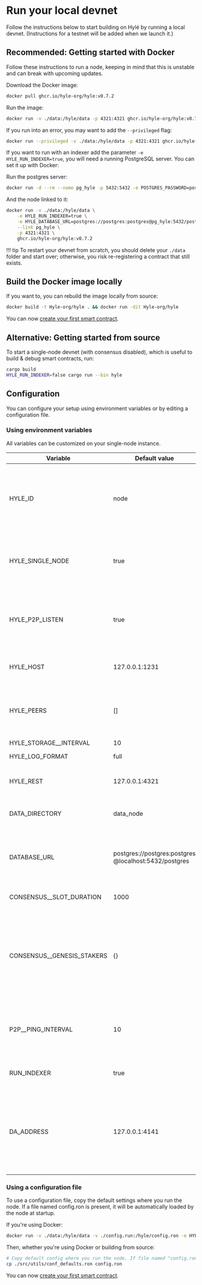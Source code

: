 # Run your local devnet

<!-- Testnet 
Hylé provides a testnet where you can test your smart contract and help us test our network.-->

Follow the instructions below to start building on Hylé by running a local devnet. (Instructions for a testnet will be added when we launch it.)

## Recommended: Getting started with Docker

Follow these instructions to run a node, keeping in mind that this is unstable and can break with upcoming updates.

Download the Docker image:

```bash
docker pull ghcr.io/hyle-org/hyle:v0.7.2
```

Run the image:

```bash
docker run -v ./data:/hyle/data -p 4321:4321 ghcr.io/hyle-org/hyle:v0.7.2
```

If you run into an error, you may want to add the `--privileged` flag:

```bash
docker run --privileged -v ./data:/hyle/data -p 4321:4321 ghcr.io/hyle-org/hyle:v0.7.2
```

If you want to run with an indexer add the parameter `-e HYLE_RUN_INDEXER=true`, you will need a running PostgreSQL server. You can set it up with Docker:

Run the postgres server:

```bash
docker run -d --rm --name pg_hyle -p 5432:5432 -e POSTGRES_PASSWORD=postgres postgres
```

And the node linked to it:

```bash
docker run -v ./data:/hyle/data \
    -e HYLE_RUN_INDEXER=true \
    -e HYLE_DATABASE_URL=postgres://postgres:postgres@pg_hyle:5432/postgres \
    --link pg_hyle \
    -p 4321:4321 \
    ghcr.io/hyle-org/hyle:v0.7.2
```

!!! tip
    To restart your devnet from scratch, you should delete your `./data` folder and start over; otherwise, you risk re-registering a contract that still exists.

## Build the Docker image locally

If you want to, you can rebuild the image locally from source:

```bash
docker build -t Hyle-org/hyle . && docker run -dit Hyle-org/hyle
```

You can now [create your first smart contract](./your-first-smart-contract.md).

## Alternative: Getting started from source

To start a single-node devnet (with consensus disabled), which is useful to build & debug smart contracts, run:

```bash
cargo build
HYLE_RUN_INDEXER=false cargo run --bin hyle
```

## Configuration

You can configure your setup using environment variables or by editing a configuration file.

### Using environment variables

All variables can be customized on your single-node instance.

| Variable                   | Default value                                        | Description                                                                                                          |
|----------------------------|------------------------------------------------------|----------------------------------------------------------------------------------------------------------------------|
| HYLE_ID                    | node                                                 | Node identifier in the consensus. Usage subject to change in future releases.                                        |
| HYLE_SINGLE_NODE           | true                                                 | Whether the network runs as a single node or with a multi-node consensus.                                            |
| HYLE_P2P_LISTEN            | true                                                 | Mandatory (true) if multi-node consensus. The node should listen to new peers.                                       |
| HYLE_HOST                  | 127.0.0.1:1231                                       | Host & port to listen for the P2P protocol.                                                                          |
| HYLE_PEERS                 | []                                                   | List of peers to connect to at startup to follow a running consensus.                                                |
| HYLE_STORAGE__INTERVAL     | 10                                                   | unused                                                                                                               |
| HYLE_LOG_FORMAT            | full                                                 | “full” or “json”                                                                                                     |
| HYLE_REST                  | 127.0.0.1:4321                                       | Host & port for the REST API endpoint.                                                                               |
| DATA_DIRECTORY             | data_node                                            | Directory name to store node state.                                                                                  |
| DATABASE_URL               | postgres://postgres:postgres @localhost:5432/postgres| PostgreSQL server address (necessary if you want to use an indexer).                                                 |
| CONSENSUS__SLOT_DURATION   | 1000                                                 | Duration between blocks.                                                                                             |
| CONSENSUS__GENESIS_STAKERS | {}                                                   | Keys are all nodes “id”, and values are the stake amount for each one of them. Map of stakers for the genesis block. |
| P2P__PING_INTERVAL         | 10                                                   | Interval the p2p layer does a ping to check aliveness of other peers.                                                |
| RUN_INDEXER                | true                                                 | Whether there should be an indexer.                                                                                  |
| DA_ADDRESS                 | 127.0.0.1:4141                                       | Host & port of the data availability module, which streams historical & new blocks. It might be used by indexers.    |

### Using a configuration file

To use a configuration file, copy the default settings where you run the node. If a file named config.ron is present, it will be automatically loaded by the node at startup.

If you're using Docker:

```bash
docker run -v ./data:/hyle/data -v ./config.run:/hyle/config.ron -e HYLE_RUN_INDEXER=false -p 4321:4321 -p 1234:1234 ghcr.io/hyle-org/hyle:v0.7.2
```

Then, whether you're using Docker or building from source:

```bash
# Copy default config where you run the node. If file named "config.ron" is present, it will be loaded by node at startup.
cp ./src/utils/conf_defaults.ron config.ron
```

You can now [create your first smart contract](./your-first-smart-contract.md).
